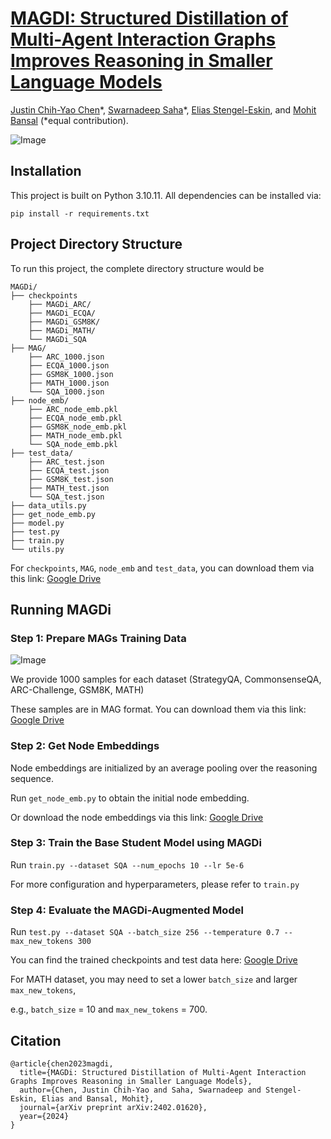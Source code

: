 # [MAGDI: Structured Distillation of Multi-Agent Interaction Graphs Improves Reasoning in Smaller Language Models](https://arxiv.org/abs/2402.01620)
[Justin Chih-Yao Chen](https://dinobby.github.io/)\*, [Swarnadeep Saha](https://swarnahub.github.io/)\*, [Elias Stengel-Eskin](https://esteng.github.io/), and [Mohit Bansal](https://www.cs.unc.edu/~mbansal/) (\*equal contribution).

![Image](https://i.imgur.com/alEYjUs.png)

## Installation
This project is built on Python 3.10.11. All dependencies can be installed via:

`pip install -r requirements.txt`

## Project Directory Structure
To run this project, the complete directory structure would be
```
MAGDi/
├── checkpoints
    ├── MAGDi_ARC/
    ├── MAGDi_ECQA/
    ├── MAGDi_GSM8K/
    ├── MAGDi_MATH/
    └── MAGDi_SQA
├── MAG/
    ├── ARC_1000.json
    ├── ECQA_1000.json
    ├── GSM8K_1000.json
    ├── MATH_1000.json
    └── SQA_1000.json
├── node_emb/
    ├── ARC_node_emb.pkl
    ├── ECQA_node_emb.pkl
    ├── GSM8K_node_emb.pkl
    ├── MATH_node_emb.pkl
    └── SQA_node_emb.pkl
├── test_data/
    ├── ARC_test.json
    ├── ECQA_test.json
    ├── GSM8K_test.json
    ├── MATH_test.json
    └── SQA_test.json
├── data_utils.py
├── get_node_emb.py
├── model.py
├── test.py
├── train.py
└── utils.py
```

For `checkpoints`, `MAG`, `node_emb` and `test_data`, you can download them via this link: [Google Drive](https://drive.google.com/drive/folders/187_s_I0e3NUJGFeV0AHzG85PrTotSTuF?usp=sharing)

## Running MAGDi

### Step 1: Prepare MAGs Training Data

![Image](https://i.imgur.com/Ll3AmNL.png)

We provide 1000 samples for each dataset (StrategyQA, CommonsenseQA, ARC-Challenge, GSM8K, MATH)

These samples are in MAG format. You can download them via this link: [Google Drive](https://drive.google.com/drive/folders/187_s_I0e3NUJGFeV0AHzG85PrTotSTuF?usp=sharing)

### Step 2: Get Node Embeddings
Node embeddings are initialized by an average pooling over the reasoning sequence.

Run `get_node_emb.py` to obtain the initial node embedding.

Or download the node embeddings via this link: [Google Drive](https://drive.google.com/drive/folders/187_s_I0e3NUJGFeV0AHzG85PrTotSTuF?usp=sharing)

### Step 3: Train the Base Student Model using MAGDi
Run ```train.py --dataset SQA --num_epochs 10 --lr 5e-6```

For more configuration and hyperparameters, please refer to `train.py`

### Step 4: Evaluate the MAGDi-Augmented Model
Run ```test.py --dataset SQA --batch_size 256 --temperature 0.7 --max_new_tokens 300```

You can find the trained checkpoints and test data here: [Google Drive](https://drive.google.com/drive/folders/187_s_I0e3NUJGFeV0AHzG85PrTotSTuF?usp=sharing)

For MATH dataset, you may need to set a lower `batch_size` and larger `max_new_tokens`, 

e.g., `batch_size` = 10 and `max_new_tokens` = 700.

## Citation
```
@article{chen2023magdi,
  title={MAGDi: Structured Distillation of Multi-Agent Interaction Graphs Improves Reasoning in Smaller Language Models},
  author={Chen, Justin Chih-Yao and Saha, Swarnadeep and Stengel-Eskin, Elias and Bansal, Mohit},
  journal={arXiv preprint arXiv:2402.01620},
  year={2024}
}
```
